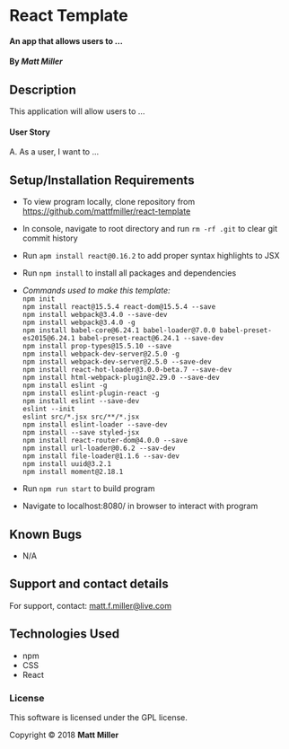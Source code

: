 
# React Template

#### An app that allows users to ...

#### By _**Matt Miller**_

## Description

This application will allow users to ...

#### User Story

A. As a user, I want to ...

## Setup/Installation Requirements
* To view program locally, clone repository from https://github.com/mattfmiller/react-template
* In console, navigate to root directory and run `rm -rf .git` to clear git commit history
* Run `apm install react@0.16.2` to add proper syntax highlights to JSX
* Run `npm install` to install all packages and dependencies
* _Commands used to make this template:_<br>
  `npm init`
  <br>
  `npm install react@15.5.4 react-dom@15.5.4 --save`
  <br>
  `npm install webpack@3.4.0 --save-dev`
  <br>
  `npm install webpack@3.4.0 -g`
  <br>
  `npm install babel-core@6.24.1 babel-loader@7.0.0 babel-preset-es2015@6.24.1 babel-preset-react@6.24.1 --save-dev`
  <br>
  `npm install prop-types@15.5.10 --save`
  <br>
  `npm install webpack-dev-server@2.5.0 -g`
  <br>
  `npm install webpack-dev-server@2.5.0 --save-dev`
  <br>
  `npm install react-hot-loader@3.0.0-beta.7 --save-dev`
  <br>
  `npm install html-webpack-plugin@2.29.0 --save-dev`
  <br>
  `npm install eslint -g`
  <br>
  `npm install eslint-plugin-react -g`
  <br>
  `npm install eslint --save-dev`
  <br>
  `eslint --init`
  <br>
  `eslint src/*.jsx src/**/*.jsx`
  <br>
  `npm install eslint-loader --save-dev`
  <br>
  `npm install --save styled-jsx`
  <br>
  `npm install react-router-dom@4.0.0 --save`
  <br>
  `npm install url-loader@0.6.2 --sav-dev`
  <br>
  `npm install file-loader@1.1.6 --sav-dev`
  <br>
  `npm install uuid@3.2.1`
  <br>
  `npm install moment@2.18.1`


* Run `npm run start` to build program
* Navigate to localhost:8080/ in browser to interact with program

## Known Bugs

* N/A

## Support and contact details

For support, contact: matt.f.miller@live.com

## Technologies Used

* npm
* CSS
* React

### License

This software is licensed under the GPL license.

Copyright © 2018 **Matt Miller**
